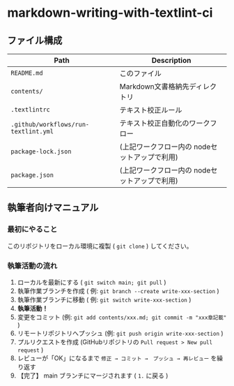 # markdown-writing-with-textlint-ci
## ファイル構成

| Path                                 | Description                                   |
| --                                   | --                                            |
| `README.md`                          | このファイル                                  |
| `contents/`                          | Markdown文書格納先ディレクトリ                |
| `.textlintrc`                        | テキスト校正ルール                            |
| `.github/workflows/run-textlint.yml` | テキスト校正自動化のワークフロー              |
| `package-lock.json`                  | (上記ワークフロー内の nodeセットアップで利用) |
| `package.json`                       | (上記ワークフロー内の nodeセットアップで利用) |

## 執筆者向けマニュアル
### 最初にやること

このリポジトリをローカル環境に複製 ( `git clone` ) してください。

### 執筆活動の流れ

1. ローカルを最新にする ( `git switch main; git pull` )
2. 執筆作業ブランチを作成 ( 例: `git branch --create write-xxx-section` )
3. 執筆作業ブランチに移動 ( 例: `git switch write-xxx-section` )
4. **執筆活動！**
5. 変更をコミット (例: `git add contents/xxx.md; git commit -m "xxx章記載"` )
6. リモートリポジトリへプッシュ (例: `git push origin write-xxx-section` )
7. プルリクエストを作成 (GitHubリポジトリの `Pull request > New pull request` )
8. レビューが「OK」になるまで `修正 → コミット →　プッシュ → 再レビュー` を繰り返す
9. 【完了】 main ブランチにマージされます ( `1.` に戻る )

